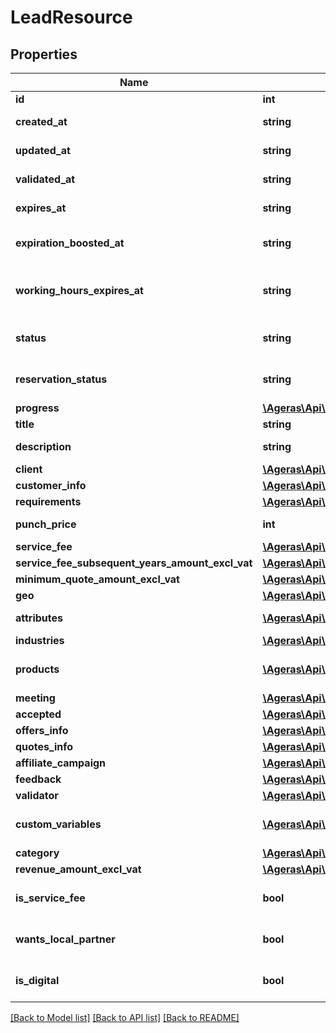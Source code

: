 # LeadResource

## Properties
Name | Type | Description | Notes
------------ | ------------- | ------------- | -------------
**id** | **int** | Id for the Lead. | [optional] 
**created_at** | **string** | Date the Lead was created. | [optional] 
**updated_at** | **string** | Date the Lead was updated. | [optional] 
**validated_at** | **string** | Date the Lead was Updated. | [optional] 
**expires_at** | **string** | Date the Lead Expires. | [optional] 
**expiration_boosted_at** | **string** | Date where a lead has been extended/boosted. | [optional] 
**working_hours_expires_at** | **string** | Date the Lead Expires taking into account only working hours. | [optional] 
**status** | **string** | Current Validation Status of the Lead. | [optional] [default to 'unknown']
**reservation_status** | **string** | Current reservation status of the Lead. | [optional] 
**progress** | [**\Ageras\Api\Model\LeadProgressResource[]**](LeadProgressResource.md) | Progress | [optional] 
**title** | **string** | Title for the Lead. | [optional] 
**description** | **string** | A description of the given Lead. | [optional] 
**client** | [**\Ageras\Api\Model\LeadClientResource**](LeadClientResource.md) |  | [optional] 
**customer_info** | [**\Ageras\Api\Model\LeadCustomerInfoResource**](LeadCustomerInfoResource.md) |  | [optional] 
**requirements** | [**\Ageras\Api\Model\LeadRequirementsResource**](LeadRequirementsResource.md) |  | [optional] 
**punch_price** | **int** | The price for the given lead. | [optional] 
**service_fee** | [**\Ageras\Api\Model\AmountResource**](AmountResource.md) |  | [optional] 
**service_fee_subsequent_years_amount_excl_vat** | [**\Ageras\Api\Model\AmountResource**](AmountResource.md) |  | [optional] 
**minimum_quote_amount_excl_vat** | [**\Ageras\Api\Model\AmountResource**](AmountResource.md) |  | [optional] 
**geo** | [**\Ageras\Api\Model\LeadGeoResource**](LeadGeoResource.md) |  | [optional] 
**attributes** | [**\Ageras\Api\Model\LeadAttributeResource[]**](LeadAttributeResource.md) | Attributes for the lead. | [optional] 
**industries** | [**\Ageras\Api\Model\LeadIndustriesResource**](LeadIndustriesResource.md) |  | [optional] 
**products** | [**\Ageras\Api\Model\LeadProductResource[]**](LeadProductResource.md) | What products are connected to this Lead. | [optional] 
**meeting** | [**\Ageras\Api\Model\LeadMeetingResource**](LeadMeetingResource.md) |  | [optional] 
**accepted** | [**\Ageras\Api\Model\LeadAcceptedResource**](LeadAcceptedResource.md) |  | [optional] 
**offers_info** | [**\Ageras\Api\Model\LeadOffersInfoResource**](LeadOffersInfoResource.md) |  | [optional] 
**quotes_info** | [**\Ageras\Api\Model\LeadQuotesInfoResource**](LeadQuotesInfoResource.md) |  | [optional] 
**affiliate_campaign** | [**\Ageras\Api\Model\AffiliateCampaignResource**](AffiliateCampaignResource.md) |  | [optional] 
**feedback** | [**\Ageras\Api\Model\LeadFeedbackResource**](LeadFeedbackResource.md) |  | [optional] 
**validator** | [**\Ageras\Api\Model\LeadEmployeeResource**](LeadEmployeeResource.md) |  | [optional] 
**custom_variables** | [**\Ageras\Api\Model\KeyValueResource[]**](KeyValueResource.md) | Colleciton of custom key-value pairs. | [optional] 
**category** | [**\Ageras\Api\Model\LeadCategoryResource**](LeadCategoryResource.md) |  | [optional] 
**revenue_amount_excl_vat** | [**\Ageras\Api\Model\AmountResource**](AmountResource.md) |  | [optional] 
**is_service_fee** | **bool** | Does this lead have a service fee | [optional] [default to false]
**wants_local_partner** | **bool** | Does the lead want a local partner | [optional] [default to false]
**is_digital** | **bool** | Digital communication? | [optional] [default to false]

[[Back to Model list]](../README.md#documentation-for-models) [[Back to API list]](../README.md#documentation-for-api-endpoints) [[Back to README]](../README.md)


